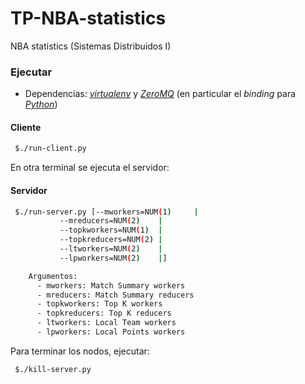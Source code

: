 # TP-NBA-statistics

NBA statistics (Sistemas Distribuidos I)

### Ejecutar

- Dependencias: [_virtualenv_](https://packaging.python.org/guides/installing-using-pip-and-virtualenv/) y [_ZeroMQ_](http://zeromq.org/) (en particular el _binding_ para [_Python_](https://pyzmq.readthedocs.io/en/latest/))

#### Cliente

```bash
 $./run-client.py
```
En otra terminal se ejecuta el servidor:

#### Servidor

```bash
 $./run-server.py [--mworkers=NUM(1)     |
		   --mreducers=NUM(2)    | 
		   --topkworkers=NUM(1)  |
		   --topkreducers=NUM(2) |
		   --ltworkers=NUM(2)    |
		   --lpworkers=NUM(2)    |]

	Argumentos:
	  - mworkers: Match Summary workers
	  - mreducers: Match Summary reducers
	  - topkworkers: Top K workers
	  - topkreducers: Top K reducers
	  - ltworkers: Local Team workers
	  - lpworkers: Local Points workers
```
Para terminar los nodos, ejecutar:

```bash
 $./kill-server.py
```

